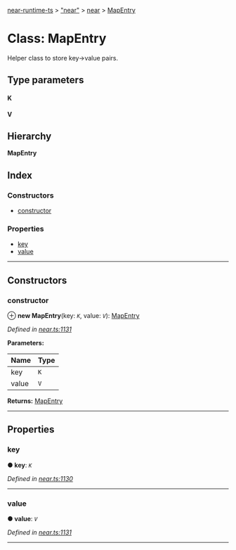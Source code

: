 [near-runtime-ts](../README.md) > ["near"](../modules/_near_.md) > [near](../modules/_near_.near.md) > [MapEntry](../classes/_near_.near.mapentry.md)

# Class: MapEntry

Helper class to store key->value pairs.

## Type parameters
#### K 
#### V 
## Hierarchy

**MapEntry**

## Index

### Constructors

* [constructor](_near_.near.mapentry.md#constructor)

### Properties

* [key](_near_.near.mapentry.md#key)
* [value](_near_.near.mapentry.md#value)

---

## Constructors

<a id="constructor"></a>

###  constructor

⊕ **new MapEntry**(key: *`K`*, value: *`V`*): [MapEntry](_near_.near.mapentry.md)

*Defined in [near.ts:1131](https://github.com/nearprotocol/near-runtime-ts/blob/4c31143/near.ts#L1131)*

**Parameters:**

| Name | Type |
| ------ | ------ |
| key | `K` |
| value | `V` |

**Returns:** [MapEntry](_near_.near.mapentry.md)

___

## Properties

<a id="key"></a>

###  key

**● key**: *`K`*

*Defined in [near.ts:1130](https://github.com/nearprotocol/near-runtime-ts/blob/4c31143/near.ts#L1130)*

___
<a id="value"></a>

###  value

**● value**: *`V`*

*Defined in [near.ts:1131](https://github.com/nearprotocol/near-runtime-ts/blob/4c31143/near.ts#L1131)*

___

